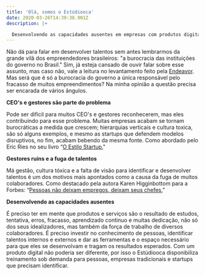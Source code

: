```yaml
---
title: 'Olá, somos o Estúdiooca'
date: 2020-03-26T14:39:38.901Z
description: |+

  Desenvolvendo as capacidades ausentes em empresas com produtos digitais
---
```

Não dá para falar em desenvolver talentos sem antes lembrarmos da grande vilã dos empreendedores brasileiros: "a burocracia das instituições do governo no Brasil." Sim, já esteja cansado de ouvir falar sobre esse assunto, mas caso não, vale a leitura no levantamento feito pela [Endeavor](http://info.endeavor.org.br/burocracianobrasil). Mas será que é só a burocracia do governo a única responsável pelo fracasso de muitos empreendimentos? Na minha opinião a questão precisa ser encarada de vários ângulos. 

**CEO's e gestores são parte do problema**

Pode ser difícil para muitos CEO's e gestores reconhecerem, mas eles contribuindo para esse problema. Muitas empresas acabam se tornam burocráticas a medida que crescem; hierarquias verticais e cultura toxica, são só alguns exemplos, e mesmo as startups que defendem modelos disruptivos, no fim, acabam bebendo da mesma fonte. Como abordado pelo Eric Ries no seu livro “[O Estilo Startup.](https://www.amazon.com.br/Estilo-Startup-Eric-Ries/dp/8544107338)"

**Gestores ruins e a fuga de talentos** 

Má gestão, cultura tóxica e a falta de visão para identificar e desenvolver talentos é um dos motivos mais apontados como a causa da fuga de muitos colaboradores. Como destacado pela autora Karen Higginbottom para a Forbes: “[Pessoas não deixam empregos, deixam seus chefes.](https://pinpeople.com.br/2018/09/15/gestores-ruins-estao-entre-as-maiores-causas-de-alto-turnover/)”

**Desenvolvendo as capacidades ausentes**

 É preciso ter em mente que produtos e serviços são o resultado de estudos, tentativa, erros, fracasso, aprendizado continuo e muitas dedicação, não só dos seus idealizadores, mas também da força de trabalho de diversos colaboradores. É preciso investir no conhecimento de pessoas, identificar talentos internos e externos e dar as ferramentas e o espaço necessário para que eles se desenvolvam e tragam os resultados esperados. Com um produto digital não poderia ser diferente, por isso o Estúdiooca disponibiliza treinamento sob demanda para pessoas, empresas tradicionais e startups que precisam identificar.
